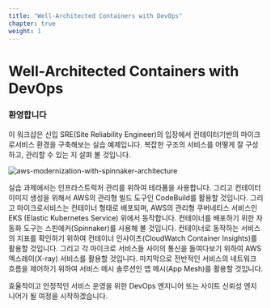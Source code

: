 ```yaml
---
title: "Well-Architected Containers with DevOps"
chapter: true
weight: 1
---
```


# Well-Architected Containers with DevOps

### 환영합니다
이 워크샵은 신입 SRE(Site Reliability Engineer)의 입장에서 컨테이터기반의 마이크로서비스 환경을 구축해보는 실습 예제입니다. 복잡한 구조의 서비스를 어떻게 잘 구성하고, 관리할 수 있는 지 살펴 볼 것입니다.

![aws-modernization-with-spinnaker-architecture](/images/aws/aws-modernization-with-spinnaker-architecture.png)

실습 과제에서는 인프라스트럭처 관리를 위하여 테라폼을 사용합니다. 그리고 컨테이터 이미지 생성을 위해서 AWS의 관리형 빌드 도구인 CodeBuild를 활용할 것입니다. 그리고 마이크로서비스는 컨테이너 형태로 배포되며, AWS의 관리형 쿠버네티스 서비스인 EKS (Elastic Kubernetes Service) 위에서 동작합니다. 컨테이너를 배포하기 위한 자동화 도구는 스핀에커(Spinnaker)를 사용해 볼 것입니다. 컨테이너로 동작하는 서비스의 지표를 확인하기 위하여 컨테이너 인사이츠(CloudWatch Container Insights)를 활용할 것입니다. 그리고 각 마이크로 서비스들 사이의 통신을 들여다보기 위하여 AWS 엑스레이(X-ray) 서비스를 활용할 것입니다. 마지막으로 전반적인 서비스의 네트워크 흐름을 제어하기 위하여 서비스 메시 솔루션인 앱 메시(App Mesh)를 활용할 것입니다.

효율적이고 안정적인 서비스 운영을 위한 DevOps 엔지니어 또는 사이트 신뢰성 엔지니어가 될 여정을 시작하겠습니다.
